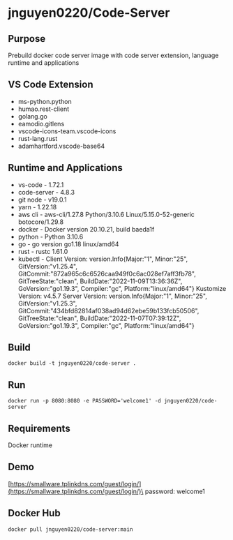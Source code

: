 # jnguyen0220/Code-Server

## Purpose

Prebuild docker code server image with code server extension, language runtime and applications

## VS Code Extension

- ms-python.python
- humao.rest-client
- golang.go
- eamodio.gitlens
- vscode-icons-team.vscode-icons
- rust-lang.rust
- adamhartford.vscode-base64

## Runtime and Applications

- vs-code - 1.72.1
- code-server - 4.8.3
- git node - v19.0.1
- yarn - 1.22.18
- aws cli - aws-cli/1.27.8 Python/3.10.6 Linux/5.15.0-52-generic botocore/1.29.8
- docker - Docker version 20.10.21, build baeda1f
- python - Python 3.10.6
- go - go version go1.18 linux/amd64
- rust - rustc 1.61.0
- kubectl - Client Version: version.Info{Major:"1", Minor:"25", GitVersion:"v1.25.4", GitCommit:"872a965c6c6526caa949f0c6ac028ef7aff3fb78", GitTreeState:"clean", BuildDate:"2022-11-09T13:36:36Z", GoVersion:"go1.19.3", Compiler:"gc", Platform:"linux/amd64"}
  Kustomize Version: v4.5.7
  Server Version: version.Info{Major:"1", Minor:"25", GitVersion:"v1.25.3", GitCommit:"434bfd82814af038ad94d62ebe59b133fcb50506", GitTreeState:"clean", BuildDate:"2022-11-07T07:39:12Z", GoVersion:"go1.19.3", Compiler:"gc", Platform:"linux/amd64"}

## Build
```
docker build -t jnguyen0220/code-server .
```
## Run
```
docker run -p 8080:8080 -e PASSWORD='welcome1' -d jnguyen0220/code-server
```

## Requirements

Docker runtime

## Demo

[https://smallware.tplinkdns.com/guest/login/](https://smallware.tplinkdns.com/guest/login/)\
password: welcome1

## Docker Hub
```
docker pull jnguyen0220/code-server:main
```